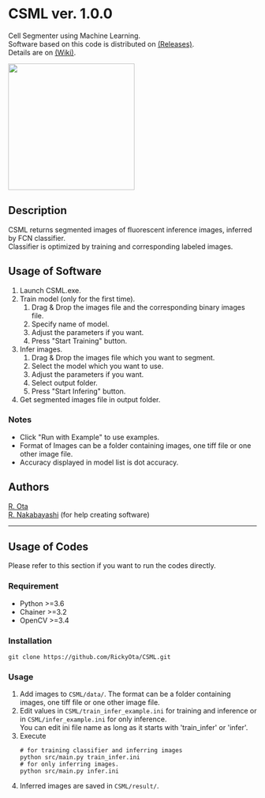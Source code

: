 # CSML    ver. 1.0.0
Cell Segmenter using Machine Learning.  
Software based on this code is distributed on [(Releases)](https://github.com/RickyOta/CSML/releases).  
Details are on [(Wiki)](https://github.com/RickyOta/CSML/wiki).

<img src="https://github.com/RickyOta/CSML/wiki/Images/example_infer_concat.png" height="256px">

## Description
CSML returns segmented images of fluorescent inference images, inferred by FCN classifier.  
Classifier is optimized by training and corresponding labeled images.  


## Usage of Software
1. Launch CSML.exe.
1. Train model (only for the first time).
	1. Drag & Drop the images file and the corresponding binary images file.  
	1. Specify name of model.
	1. Adjust the parameters if you want.
	1. Press "Start Training" button.
1. Infer images.
	1. Drag & Drop the images file which you want to segment. 
	1. Select the model which you want to use.
	1. Adjust the parameters if you want.
	1. Select output folder.
	1. Press "Start Infering" button.
1. Get segmented images file in output folder.

### Notes

- Click "Run with Example" to use examples.
- Format of Images can be a folder containing images, one tiff file or one other image file.  
- Accuracy displayed in model list is dot accuracy.


## Authors
[R. Ota](https://github.com/RickyOta)  
[R. Nakabayashi](https://github.com/ryought) (for help creating software)

---

##  Usage of Codes
Please refer to this section if you want to run the codes directly.

### Requirement
- Python >=3.6
- Chainer >=3.2
- OpenCV >=3.4


### Installation
```
git clone https://github.com/RickyOta/CSML.git
```


### Usage
1. Add images to ```CSML/data/```. The format can be a folder containing images, one tiff file or one other image file.
1. Edit values in ```CSML/train_infer_example.ini``` for training and inference or in ```CSML/infer_example.ini``` for only inference.  
	You can edit ini file name as long as it starts with 'train_infer' or 'infer'.
1. Execute
	```
	# for training classifier and inferring images 
	python src/main.py train_infer.ini
	# for only inferring images.
	python src/main.py infer.ini
	```
1. Inferred images are saved in ```CSML/result/```.

